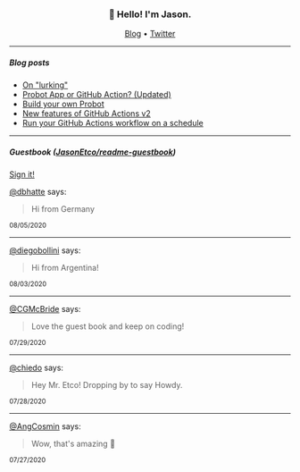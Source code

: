 <h3 align="center">👋 Hello! I'm Jason.</h3>

<p align="center">
  <a href="https://jasonet.co">Blog</a> •
  <a href="https://twitter.com/JasonEtco">Twitter</a>
</p>

---

##### Blog posts

<!--START_SECTION:posts-->
* [On &quot;lurking&quot;](https:&#x2F;&#x2F;jasonet.co&#x2F;posts&#x2F;on-lurking&#x2F;)
* [Probot App or GitHub Action? (Updated)](https:&#x2F;&#x2F;jasonet.co&#x2F;posts&#x2F;probot-app-or-github-action-v2&#x2F;)
* [Build your own Probot](https:&#x2F;&#x2F;jasonet.co&#x2F;posts&#x2F;build-your-own-probot&#x2F;)
* [New features of GitHub Actions v2](https:&#x2F;&#x2F;jasonet.co&#x2F;posts&#x2F;new-features-of-github-actions&#x2F;)
* [Run your GitHub Actions workflow on a schedule](https:&#x2F;&#x2F;jasonet.co&#x2F;posts&#x2F;scheduled-actions&#x2F;)
<!--END_SECTION:posts-->

---

##### Guestbook ([JasonEtco/readme-guestbook](https://github.com/JasonEtco/readme-guestbook))

<a href="https://readme-guestbook.now.sh">Sign it!</a>

<!--START_SECTION:guestbook-->
[@dbhatte](https://github.com/dbhatte) says:

> Hi from Germany

<sup>08/05/2020</sup>


---

[@diegobollini](https://github.com/diegobollini) says:

> Hi from Argentina!

<sup>08/03/2020</sup>


---

[@CGMcBride](https://github.com/CGMcBride) says:

> Love the guest book and keep on coding!

<sup>07/29/2020</sup>


---

[@chiedo](https://github.com/chiedo) says:

> Hey Mr. Etco! Dropping by to say Howdy.

<sup>07/28/2020</sup>


---

[@AngCosmin](https://github.com/AngCosmin) says:

> Wow, that's amazing 🎉

<sup>07/27/2020</sup>

<!--END_SECTION:guestbook-->
<!--GUESTBOOK_LIST [{"name":"dbhatte","message":"Hi from Germany","date":"08/05/2020"},{"name":"diegobollini","message":"Hi from Argentina!","date":"08/03/2020"},{"name":"CGMcBride","message":"Love the guest book and keep on coding!","date":"07/29/2020"},{"name":"chiedo","message":"Hey Mr. Etco! Dropping by to say Howdy.","date":"07/28/2020"},{"name":"AngCosmin","message":"Wow, that's amazing 🎉","date":"07/27/2020"}]-->
